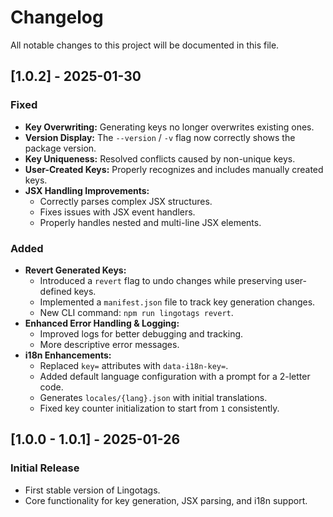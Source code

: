 # Changelog

All notable changes to this project will be documented in this file.

## [1.0.2] - 2025-01-30

### Fixed

- **Key Overwriting:** Generating keys no longer overwrites existing ones.
- **Version Display:** The `--version` / `-v` flag now correctly shows the package version.
- **Key Uniqueness:** Resolved conflicts caused by non-unique keys.
- **User-Created Keys:** Properly recognizes and includes manually created keys.
- **JSX Handling Improvements:**
  - Correctly parses complex JSX structures.
  - Fixes issues with JSX event handlers.
  - Properly handles nested and multi-line JSX elements.

### Added

- **Revert Generated Keys:**
  - Introduced a `revert` flag to undo changes while preserving user-defined keys.
  - Implemented a `manifest.json` file to track key generation changes.
  - New CLI command: `npm run lingotags revert`.
- **Enhanced Error Handling & Logging:**
  - Improved logs for better debugging and tracking.
  - More descriptive error messages.
- **i18n Enhancements:**
  - Replaced `key=` attributes with `data-i18n-key=`.
  - Added default language configuration with a prompt for a 2-letter code.
  - Generates `locales/{lang}.json` with initial translations.
  - Fixed key counter initialization to start from `1` consistently.

## [1.0.0 - 1.0.1] - 2025-01-26

### Initial Release

- First stable version of Lingotags.
- Core functionality for key generation, JSX parsing, and i18n support.
